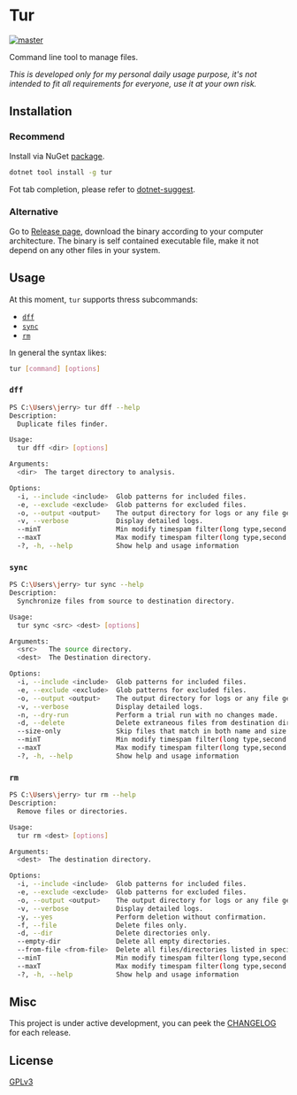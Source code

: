 # Tur

[![master](https://github.com/JerryBian/tur/actions/workflows/build.yml/badge.svg)](https://github.com/JerryBian/tur/actions/workflows/build.yml)

Command line tool to manage files.

_This is developed only for my personal daily usage purpose, it's not intended to fit all requirements for everyone, use it at your own risk._

## Installation

### Recommend

Install via NuGet [package](https://www.nuget.org/packages/tur/).

```sh
dotnet tool install -g tur
```

Fot tab completion, please refer to [dotnet-suggest](https://github.com/dotnet/command-line-api/blob/main/docs/dotnet-suggest.md).

### Alternative

Go to [Release page](https://github.com/JerryBian/tur/releases/tag/latest), download the binary according to your computer architecture. The binary is self contained executable file, make it not depend on any other files in your system.

## Usage

At this moment, `tur` supports thress subcommands:
- [`dff`](#dff)
- [`sync`](#sync)
- [`rm`](#rm)

In general the syntax likes:

```sh
tur [command] [options]
```

### `dff`

```sh
PS C:\Users\jerry> tur dff --help
Description:
  Duplicate files finder.

Usage:
  tur dff <dir> [options]

Arguments:
  <dir>  The target directory to analysis.

Options:
  -i, --include <include>  Glob patterns for included files.
  -e, --exclude <exclude>  Glob patterns for excluded files.
  -o, --output <output>    The output directory for logs or any file generated during processing.
  -v, --verbose            Display detailed logs.
  --minT                   Min modify timespam filter(long type,second level).
  --maxT                   Max modify timespam filter(long type,second level).
  -?, -h, --help           Show help and usage information
```

### `sync`

```sh
PS C:\Users\jerry> tur sync --help
Description:
  Synchronize files from source to destination directory.

Usage:
  tur sync <src> <dest> [options]

Arguments:
  <src>   The source directory.
  <dest>  The Destination directory.

Options:
  -i, --include <include>  Glob patterns for included files.
  -e, --exclude <exclude>  Glob patterns for excluded files.
  -o, --output <output>    The output directory for logs or any file generated during processing.
  -v, --verbose            Display detailed logs.
  -n, --dry-run            Perform a trial run with no changes made.
  -d, --delete             Delete extraneous files from destination directory.
  --size-only              Skip files that match in both name and size.
  --minT                   Min modify timespam filter(long type,second level).
  --maxT                   Max modify timespam filter(long type,second level).
  -?, -h, --help           Show help and usage information
```

### `rm`

```sh
PS C:\Users\jerry> tur rm --help
Description:
  Remove files or directories.

Usage:
  tur rm <dest> [options]

Arguments:
  <dest>  The destination directory.

Options:
  -i, --include <include>  Glob patterns for included files.
  -e, --exclude <exclude>  Glob patterns for excluded files.
  -o, --output <output>    The output directory for logs or any file generated during processing.
  -v, --verbose            Display detailed logs.
  -y, --yes                Perform deletion without confirmation.
  -f, --file               Delete files only.
  -d, --dir                Delete directories only.
  --empty-dir              Delete all empty directories.
  --from-file <from-file>  Delete all files/directories listed in specified file.
  --minT                   Min modify timespam filter(long type,second level).
  --maxT                   Max modify timespam filter(long type,second level).
  -?, -h, --help           Show help and usage information
```

## Misc

This project is under active development, you can peek the [CHANGELOG](https://github.com/JerryBian/tur/blob/master/CHANGELOG.md) for each release.

## License
[GPLv3](https://github.com/JerryBian/tur/blob/master/LICENSE)